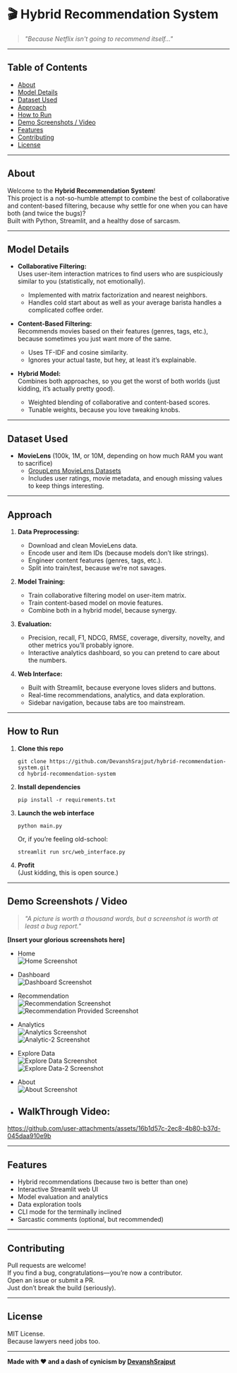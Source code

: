 # 🎬 Hybrid Recommendation System

> _"Because Netflix isn't going to recommend itself..."_

---

## Table of Contents

- [About](#about)
- [Model Details](#model-details)
- [Dataset Used](#dataset-used)
- [Approach](#approach)
- [How to Run](#how-to-run)
- [Demo Screenshots / Video](#demo-screenshots--video)
- [Features](#features)
- [Contributing](#contributing)
- [License](#license)

---

## About

Welcome to the **Hybrid Recommendation System**!  
This project is a not-so-humble attempt to combine the best of collaborative and content-based filtering, because why settle for one when you can have both (and twice the bugs)?  
Built with Python, Streamlit, and a healthy dose of sarcasm.

---

## Model Details

- **Collaborative Filtering:**  
  Uses user-item interaction matrices to find users who are suspiciously similar to you (statistically, not emotionally).
  - Implemented with matrix factorization and nearest neighbors.
  - Handles cold start about as well as your average barista handles a complicated coffee order.

- **Content-Based Filtering:**  
  Recommends movies based on their features (genres, tags, etc.), because sometimes you just want more of the same.
  - Uses TF-IDF and cosine similarity.
  - Ignores your actual taste, but hey, at least it’s explainable.

- **Hybrid Model:**  
  Combines both approaches, so you get the worst of both worlds (just kidding, it’s actually pretty good).
  - Weighted blending of collaborative and content-based scores.
  - Tunable weights, because you love tweaking knobs.

---

## Dataset Used

- **MovieLens** (100k, 1M, or 10M, depending on how much RAM you want to sacrifice)
  - [GroupLens MovieLens Datasets](https://grouplens.org/datasets/movielens/)
  - Includes user ratings, movie metadata, and enough missing values to keep things interesting.

---

## Approach

1. **Data Preprocessing:**  
   - Download and clean MovieLens data.
   - Encode user and item IDs (because models don’t like strings).
   - Engineer content features (genres, tags, etc.).
   - Split into train/test, because we’re not savages.

2. **Model Training:**  
   - Train collaborative filtering model on user-item matrix.
   - Train content-based model on movie features.
   - Combine both in a hybrid model, because synergy.

3. **Evaluation:**  
   - Precision, recall, F1, NDCG, RMSE, coverage, diversity, novelty, and other metrics you’ll probably ignore.
   - Interactive analytics dashboard, so you can pretend to care about the numbers.

4. **Web Interface:**  
   - Built with Streamlit, because everyone loves sliders and buttons.
   - Real-time recommendations, analytics, and data exploration.
   - Sidebar navigation, because tabs are too mainstream.

---

## How to Run

1. **Clone this repo**  
   ```
   git clone https://github.com/DevanshSrajput/hybrid-recommendation-system.git
   cd hybrid-recommendation-system
   ```

2. **Install dependencies**  
   ```
   pip install -r requirements.txt
   ```

3. **Launch the web interface**  
   ```
   python main.py
   ```
   Or, if you’re feeling old-school:
   ```
   streamlit run src/web_interface.py
   ```

4. **Profit**  
   (Just kidding, this is open source.)

---

## Demo Screenshots / Video

> _"A picture is worth a thousand words, but a screenshot is worth at least a bug report."_

**[Insert your glorious screenshots here]**

- Home  
  ![Home Screenshot](assests/Home.png)

- Dashboard  
  ![Dashboard Screenshot](assests/Dashboard.png)

- Recommendation  
  ![Recommendation Screenshot](assests/Recommendatio%20Page.png)  
  ![Recommendation Provided Screenshot](assests/Recommendation%20Provided.png)

- Analytics  
  ![Analytics Screenshot](assests/Analytics.png)  
  ![Analytic-2 Screenshot](assests/Analytics-2.png)

- Explore Data  
  ![Explore Data Screenshot](assests/Explore%20Data.png)<br>
  ![Explore Data-2 Screenshot](assests/Explore%20Data-2.png)

- About  
  ![About Screenshot](assests/About.png)

- ## WalkThrough Video:
  

https://github.com/user-attachments/assets/16b1d57c-2ec8-4b80-b37d-045daa910e9b



---

## Features

- Hybrid recommendations (because two is better than one)
- Interactive Streamlit web UI
- Model evaluation and analytics
- Data exploration tools
- CLI mode for the terminally inclined
- Sarcastic comments (optional, but recommended)

---

## Contributing

Pull requests are welcome!  
If you find a bug, congratulations—you’re now a contributor.  
Open an issue or submit a PR.  
Just don’t break the build (seriously).

---

## License

MIT License.  
Because lawyers need jobs too.

---

**Made with ❤️ and a dash of cynicism by [DevanshSrajput](https://github.com/DevanshSrajput)**
